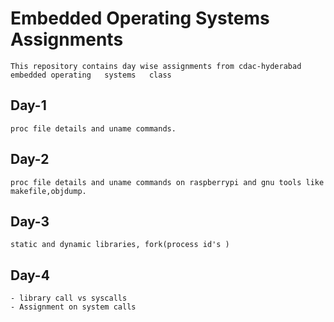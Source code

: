 #  Embedded Operating Systems Assignments

    This repository contains day wise assignments from cdac-hyderabad embedded operating   systems   class

##  Day-1 
    proc file details and uname commands.

##  Day-2
    proc file details and uname commands on raspberrypi and gnu tools like makefile,objdump.

##  Day-3
    static and dynamic libraries, fork(process id's )

##  Day-4
    - library call vs syscalls 
    - Assignment on system calls

      
